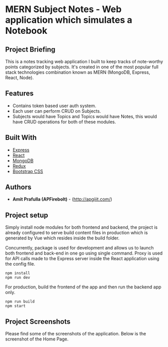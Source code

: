 # MERN Subject Notes - Web application which simulates a Notebook

## Project Briefing

This is a notes tracking web application I built to keep tracks of note-worthy points categorized by subjects. It's created in one of the most popular full stack technologies combination known as MERN (MongoDB, Express, React, Node). 

## Features

- Contains token based user auth system. 
- Each user can perform CRUD on Subjects.
- Subjects would have Topics and Topics would have Notes, this would have CRUD operations for both of these modules.

## Built With

* [Express](https://expressjs.com/)
* [React](https://reactjs.org/)
* [MongoDB](https://www.mongodb.com/)
* [Redux](https://redux.js.org/)
* [Bootstrap CSS](https://getbootstrap.com/)

## Authors

* **Amit Prafulla (APFirebolt)** - (http://apgiiit.com/)

## Project setup

Simply install node modules for both frontend and backend, the project is already configured to serve build content files in production which is generated by Vue which resides inside the build folder.

Concurrently, package is used for development and allows us to launch both frontend and back-end in one go using single command. Proxy is used for API calls made to the Express server inside the React application using the config file.

```
npm install
npm run dev
```

For production, build the frontend of the app and then run the backend app only. 

```
npm run build
npm start
```

## Project Screenshots

Please find some of the screenshots of the application. Below is the screenshot of the Home Page.
